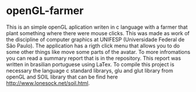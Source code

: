 # openGL-farmer
This is an simple openGL aplication writen in c language with a farmer that plant something where there were mouse clicks. This was made as work of the discipline of computer graphics at UNIFESP (Universidade Federal de São Paulo).
The application has a rigth click menu that allows you to do some other things like move some parts of the avatar. To more infromations you can read a summary report that is in the repository.
This report  was written in brasilian portuguese using LaTex. To compile this project is necessary the language c standard librarys, glu and glut library from openGL and SOIL library that can be find here http://www.lonesock.net/soil.html.
